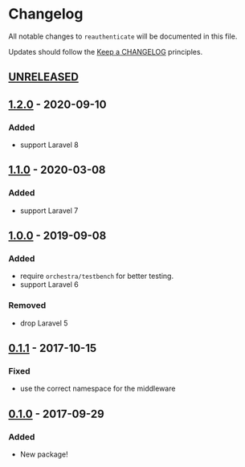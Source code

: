 # Changelog

All notable changes to `reauthenticate` will be documented in this file.

Updates should follow the [Keep a CHANGELOG](http://keepachangelog.com/) principles.

## [UNRELEASED]

## [1.2.0] - 2020-09-10

### Added
- support Laravel 8

## [1.1.0] - 2020-03-08

### Added
- support Laravel 7

## [1.0.0] - 2019-09-08

### Added
- require `orchestra/testbench` for better testing.
- support Laravel 6

### Removed
- drop Laravel 5

## [0.1.1] - 2017-10-15

### Fixed
- use the correct namespace for the middleware

## [0.1.0] - 2017-09-29

### Added
- New package!

[unreleased]: https://github.com/browner12/reauthenticate/compare/v1.2.0...HEAD
[1.2.0]: https://github.com/browner12/reauthenticate/compare/v1.1.0...v1.2.0
[1.1.0]: https://github.com/browner12/reauthenticate/compare/v1.0.0...v1.1.0
[1.0.0]: https://github.com/browner12/reauthenticate/compare/v0.1.1...v1.0.0
[0.1.1]: https://github.com/browner12/reauthenticate/compare/v0.1.0...v0.1.1
[0.1.0]: https://github.com/browner12/reauthenticate
